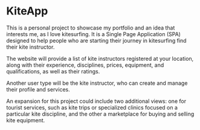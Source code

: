 # KiteApp

This is a personal project to showcase my portfolio and an idea that interests me, as I love kitesurfing. It is a Single Page Application (SPA) designed to help people who are starting their journey in kitesurfing find their kite instructor.

The website will provide a list of kite instructors registered at your location, along with their experience, disciplines, prices, equipment, and qualifications, as well as their ratings.

Another user type will be the kite instructor, who can create and manage their profile and services.

An expansion for this project could include two additional views: one for tourist services, such as kite trips or specialized clinics focused on a particular kite discipline, and the other a marketplace for buying and selling kite equipment.

